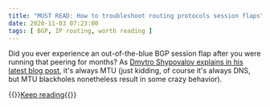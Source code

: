 ```yaml
---
title: "MUST READ: How to troubleshoot routing protocols session flaps"
date: 2020-11-03 07:23:00
tags: [ BGP, IP routing, worth reading ]
---
```

Did you ever experience an out-of-the-blue BGP session flap after you were running that peering for months? As 
[Dmytro Shypovalov explains in his latest blog post](https://routingcraft.net/how-to-troubleshoot-routing-protocols-session-flaps-part-1/), it's always MTU (just kidding, of course it's always DNS, but MTU blackholes nonetheless result in some crazy behavior).

{{<jump>}}[Keep reading](https://routingcraft.net/how-to-troubleshoot-routing-protocols-session-flaps-part-1/){{</jump>}}
